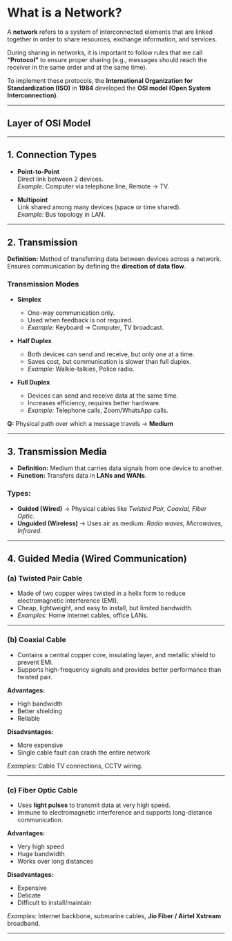 # What is a Network?

A **network** refers to a system of interconnected elements that are linked together in order to share resources, exchange information, and services.  

During sharing in networks, it is important to follow rules that we call **“Protocol”** to ensure proper sharing (e.g., messages should reach the receiver in the same order and at the same time).  

To implement these protocols, the **International Organization for Standardization (ISO)** in **1984** developed the **OSI model (Open System Interconnection)**.

---

## Layer of OSI Model

---

## 1. Connection Types

- **Point-to-Point**  
  Direct link between 2 devices.  
  *Example:* Computer via telephone line, Remote → TV.  

- **Multipoint**  
  Link shared among many devices (space or time shared).  
  *Example:* Bus topology in LAN.  

---

## 2. Transmission

**Definition:** Method of transferring data between devices across a network.  
Ensures communication by defining the **direction of data flow**.  

### Transmission Modes

- **Simplex**  
  - One-way communication only.  
  - Used when feedback is not required.  
  - *Example:* Keyboard → Computer, TV broadcast.  

- **Half Duplex**  
  - Both devices can send and receive, but only one at a time.  
  - Saves cost, but communication is slower than full duplex.  
  - *Example:* Walkie-talkies, Police radio.  

- **Full Duplex**  
  - Devices can send and receive data at the same time.  
  - Increases efficiency, requires better hardware.  
  - *Example:* Telephone calls, Zoom/WhatsApp calls.  

**Q:** Physical path over which a message travels → **Medium**

---

## 3. Transmission Media

- **Definition:** Medium that carries data signals from one device to another.  
- **Function:** Transfers data in **LANs and WANs**.  

### Types:
- **Guided (Wired)** → Physical cables like *Twisted Pair, Coaxial, Fiber Optic*.  
- **Unguided (Wireless)** → Uses air as medium: *Radio waves, Microwaves, Infrared*.  

---

## 4. Guided Media (Wired Communication)

### (a) Twisted Pair Cable
- Made of two copper wires twisted in a helix form to reduce electromagnetic interference (EMI).  
- Cheap, lightweight, and easy to install, but limited bandwidth.  
- *Examples:* Home internet cables, office LANs.  

---


### (b) Coaxial Cable
- Contains a central copper core, insulating layer, and metallic shield to prevent EMI.  
- Supports high-frequency signals and provides better performance than twisted pair.  

**Advantages:**  
- High bandwidth  
- Better shielding  
- Reliable  

**Disadvantages:**  
- More expensive  
- Single cable fault can crash the entire network  

*Examples:* Cable TV connections, CCTV wiring.  

---

### (c) Fiber Optic Cable
- Uses **light pulses** to transmit data at very high speed.  
- Immune to electromagnetic interference and supports long-distance communication.  

**Advantages:**  
- Very high speed  
- Huge bandwidth  
- Works over long distances  

**Disadvantages:**  
- Expensive  
- Delicate  
- Difficult to install/maintain  

*Examples:* Internet backbone, submarine cables, **Jio Fiber / Airtel Xstream** broadband.  

---
